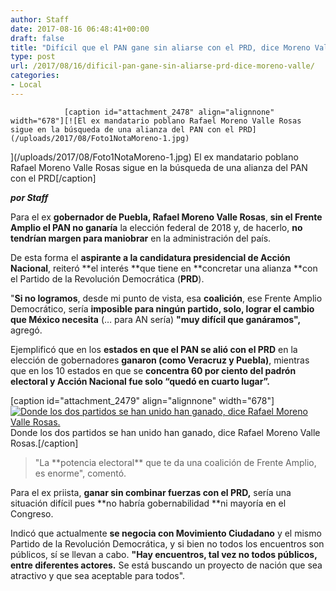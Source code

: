 ```yaml
---
author: Staff
date: 2017-08-16 06:48:41+00:00
draft: false
title: "Difícil que el PAN gane sin aliarse con el PRD, dice Moreno Valle"
type: post
url: /2017/08/16/dificil-pan-gane-sin-aliarse-prd-dice-moreno-valle/
categories:
- Local
---
```



				[caption id="attachment_2478" align="alignnone" width="678"][![El ex mandatario poblano Rafael Moreno Valle Rosas sigue en la búsqueda de una alianza del PAN con el PRD](/uploads/2017/08/Foto1NotaMoreno-1.jpg)
](/uploads/2017/08/Foto1NotaMoreno-1.jpg) El ex mandatario poblano Rafael Moreno Valle Rosas sigue en la búsqueda de una alianza del PAN con el PRD[/caption]

_**por Staff**_

Para el ex **gobernador de Puebla, Rafael Moreno Valle Rosas**, **sin el Frente Amplio el PAN no ganaría** la elección federal de 2018 y, de hacerlo, **no tendrían margen para maniobrar** en la administración del país.

De esta forma el **aspirante a la candidatura presidencial de Acción Nacional**, reiteró **el interés **que tiene en **concretar una alianza **con el Partido de la Revolución Democrática (**PRD**).

"**Si no logramos**, desde mi punto de vista, esa **coalición**, ese Frente Amplio Democrático, sería **imposible para ningún partido, solo, lograr el cambio que México necesita** (… para AN sería) **"muy difícil que ganáramos",** agregó.

Ejemplificó que en los **estados en que el PAN se alió con el PRD** en la elección de gobernadores **ganaron (como Veracruz y Puebla)**, mientras que en los 10 estados en que se **concentra 60 por ciento del padrón electoral y Acción Nacional fue solo “quedó en cuarto lugar”.**

[caption id="attachment_2479" align="alignnone" width="678"][![Donde los dos partidos se han unido han ganado, dice Rafael Moreno Valle Rosas. ](/uploads/2017/08/Foto2NotaMoreno-1.jpg)
](/uploads/2017/08/Foto2NotaMoreno-1.jpg) Donde los dos partidos se han unido han ganado, dice Rafael Moreno Valle Rosas.[/caption]


<blockquote>"La **potencia electoral** que te da una coalición de Frente Amplio, es enorme", comentó.</blockquote>


Para el ex priista, **ganar sin combinar fuerzas con el PRD,** sería una situación difícil pues **no habría gobernabilidad **ni mayoría en el Congreso.

Indicó que actualmente **se negocia con Movimiento Ciudadano** y el mismo Partido de la Revolución Democrática, y si bien no todos los encuentros son públicos, sí se llevan a cabo. **"Hay encuentros, tal vez no todos públicos, entre diferentes actores.** Se está buscando un proyecto de nación que sea atractivo y que sea aceptable para todos".		
